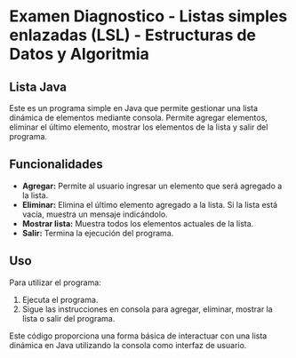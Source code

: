 # Examen Diagnostico - Listas simples enlazadas (LSL) - Estructuras de Datos y Algoritmia
## Lista Java

Este es un programa simple en Java que permite gestionar una lista dinámica de elementos mediante consola. Permite agregar elementos, eliminar el último elemento, mostrar los elementos de la lista y salir del programa.

## Funcionalidades

- **Agregar:** Permite al usuario ingresar un elemento que será agregado a la lista.
- **Eliminar:** Elimina el último elemento agregado a la lista. Si la lista está vacía, muestra un mensaje indicándolo.
- **Mostrar lista:** Muestra todos los elementos actuales de la lista.
- **Salir:** Termina la ejecución del programa.

## Uso

Para utilizar el programa:

1. Ejecuta el programa.
2. Sigue las instrucciones en consola para agregar, eliminar, mostrar la lista o salir del programa.

Este código proporciona una forma básica de interactuar con una lista dinámica en Java utilizando la consola como interfaz de usuario.
